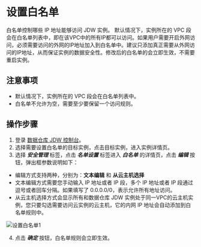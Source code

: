 # 设置白名单
白名单控制哪些 IP 地址能够访问 JDW 实例。 默认情况下，实例所在的 VPC 段会在白名单列表中，即在该VPC中的所有IP都可以访问。如果用户需要开启外网访问，必须需要访问的外网的IP地址加入到白名单中。建议只添加真正需要从外网访问的IP地址，从而保证实例的数据安全性。修改后的白名单的会立即生效，不需要重启实例。

## 注意事项
* 默认情况下，实例所在的 VPC 段会在白名单列表中。
* 白名单不允许为空，需要至少要保留一个访问规则。

## 操作步骤
1. 登录 [数据仓库 JDW 控制台](https://jdw-console.jdcloud.com/list)。
2. 选择需要设置白名单的目标实例，点击目标实例，进入实例详情页。
3. 选择 ***安全管理*** 标签，点击 ***名单设置*** 标签进入 ***白名单*** 的详情页，点击 ***编辑*** 按钮，弹出框参数说明如下：
- 编辑方式支持两种，分别为：**文本编辑** 和 **从云主机选择**
- 文本编辑方式需要您手动输入 IP 地址或者 IP 段，多个 IP 地址或者 IP 段通过逗号或者回车分隔。如果填写了 0.0.0.0/0，表示允许所有地址访问。
- 从云主机选择方式会显示所有和数据仓库 JDW 实例处于同一VPC的云主机实例，您只要勾选需要访问云实例的云主机，它的内网 IP 地址会自动添加到白名单规则中。

![设置白名单1](../../../../../image/RDS/Set-Whitelist-1.png)

4. 点击 ***确定*** 按钮，白名单规则会立即生效。
